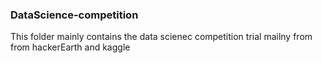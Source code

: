### DataScience-competition

This folder mainly contains the data scienec competition trial mailny from from hackerEarth and kaggle 
